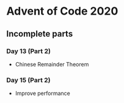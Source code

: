 # Advent of Code 2020

## Incomplete parts

### Day 13 (Part 2)
* Chinese Remainder Theorem

### Day 15 (Part 2)
* Improve performance

